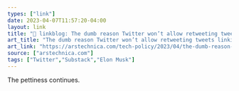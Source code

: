 ```yaml
---
types: ["link"]
date: 2023-04-07T11:57:20-04:00
layout: link
title: "🔗 linkblog: The dumb reason Twitter won’t allow retweeting tweets linking to Substack | Ars Technica'"
art_title: "The dumb reason Twitter won’t allow retweeting tweets linking to Substack | Ars Technica"
art_link: "https://arstechnica.com/tech-policy/2023/04/the-dumb-reason-twitter-wont-allow-retweeting-tweets-linking-to-substack/"
source: ["arstechnica.com"]
tags: ["Twitter","Substack","Elon Musk"]
---
```

The pettiness continues.  
 
